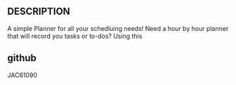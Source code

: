 ## DESCRIPTION
A simple Planner for all your schedluing needs!
Need a hour by hour planner that will record you tasks or to-dos?
Using this

## github
JAC61090

